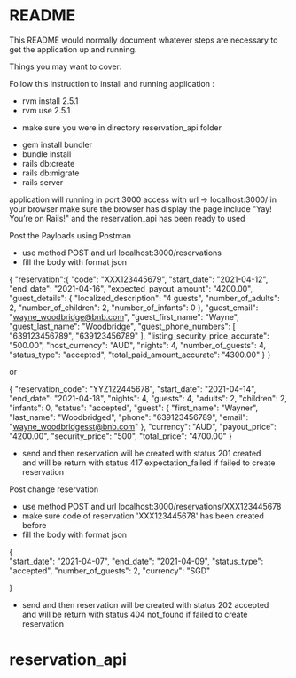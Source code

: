 # README

This README would normally document whatever steps are necessary to get the
application up and running.

Things you may want to cover:

Follow this instruction to install and running application :
- rvm install 2.5.1
- rvm use 2.5.1

 * make sure you were in directory reservation_api folder
- gem install bundler
- bundle install
- rails db:create
- rails db:migrate
- rails server

application will running in port 3000
access with url -> localhost:3000/ in your browser
make sure the browser has display the page include "Yay! You’re on Rails!"
and the reservation_api has been ready to used


Post the Payloads using Postman 


- use method POST and url localhost:3000/reservations
- fill the body with format json 

{
    "reservation":{
    "code": "XXX123445679",
    "start_date": "2021-04-12",
    "end_date": "2021-04-16",
    "expected_payout_amount": "4200.00",
    "guest_details": {
        "localized_description": "4 guests",
        "number_of_adults": 2,
        "number_of_children": 2,
        "number_of_infants": 0
    },
    "guest_email": "wayne_woodbridge@bnb.com",
    "guest_first_name": "Wayne",
    "guest_last_name": "Woodbridge",
    "guest_phone_numbers": [
        "639123456789",
        "639123456789"
    ],
    "listing_security_price_accurate": "500.00",
    "host_currency": "AUD",
    "nights": 4,
    "number_of_guests": 4,
    "status_type": "accepted",
    "total_paid_amount_accurate": "4300.00"
    }
} 

or

{
    "reservation_code": "YYZ122445678",
    "start_date": "2021-04-14",
    "end_date": "2021-04-18",
    "nights": 4,
    "guests": 4,
    "adults": 2,
    "children": 2,
    "infants": 0,
    "status": "accepted",
    "guest": {
        "first_name": "Wayner",
        "last_name": "Woodbridged",
        "phone": "639123456789",
        "email": "wayne_woodbridgesst@bnb.com"
    },
    "currency": "AUD",
    "payout_price": "4200.00",
    "security_price": "500",
    "total_price": "4700.00"
}

- send
and then reservation will be created with status 201 created    
and will be return with status 417 expectation_failed if failed to create reservation 

Post change reservation

- use method POST and url localhost:3000/reservations/XXX123445678
- make sure code of reservation 'XXX123445678' has been created before
- fill the body with format json 

{   
    "start_date": "2021-04-07",
    "end_date": "2021-04-09",
    "status_type": "accepted",
    "number_of_guests": 2,
    "currency": "SGD"
    
}

- send
and then reservation will be created with status 202 accepted    
and will be return with status 404 not_found if failed to create reservation 

# reservation_api
